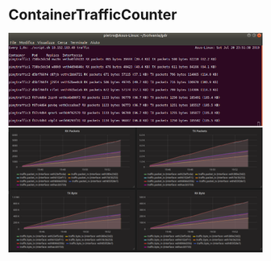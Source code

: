 # ContainerTrafficCounter

<img src="/Graphic_Sample/term.png"/>
<img src="/Graphic_Sample/graph.png"/>

